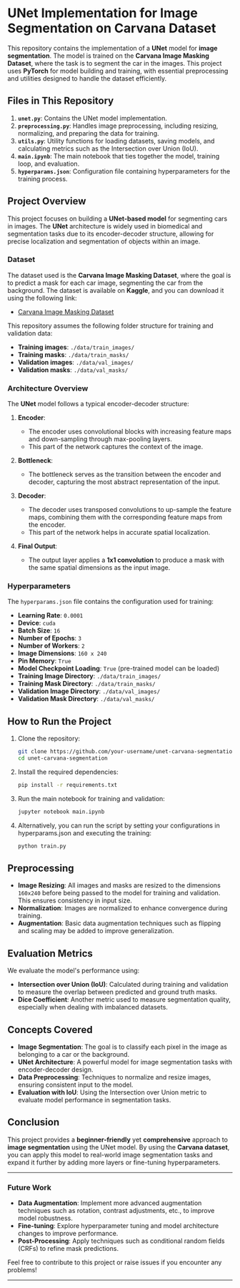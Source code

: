 # UNet Implementation for Image Segmentation on Carvana Dataset

This repository contains the implementation of a **UNet** model for **image segmentation**. The model is trained on the **Carvana Image Masking Dataset**, where the task is to segment the car in the images. This project uses **PyTorch** for model building and training, with essential preprocessing and utilities designed to handle the dataset efficiently.

## Files in This Repository

1. **`unet.py`**: Contains the UNet model implementation.
2. **`preprocessing.py`**: Handles image preprocessing, including resizing, normalizing, and preparing the data for training.
3. **`utils.py`**: Utility functions for loading datasets, saving models, and calculating metrics such as the Intersection over Union (IoU).
4. **`main.ipynb`**: The main notebook that ties together the model, training loop, and evaluation.
5. **`hyperparams.json`**: Configuration file containing hyperparameters for the training process.

## Project Overview

This project focuses on building a **UNet-based model** for segmenting cars in images. The **UNet** architecture is widely used in biomedical and segmentation tasks due to its encoder-decoder structure, allowing for precise localization and segmentation of objects within an image.

### Dataset

The dataset used is the **Carvana Image Masking Dataset**, where the goal is to predict a mask for each car image, segmenting the car from the background. The dataset is available on **Kaggle**, and you can download it using the following link:

- [Carvana Image Masking Dataset](https://www.kaggle.com/c/carvana-image-masking-challenge/data)

This repository assumes the following folder structure for training and validation data:

- **Training images**: `./data/train_images/`
- **Training masks**: `./data/train_masks/`
- **Validation images**: `./data/val_images/`
- **Validation masks**: `./data/val_masks/`

### Architecture Overview

The **UNet** model follows a typical encoder-decoder structure:

1. **Encoder**: 
   - The encoder uses convolutional blocks with increasing feature maps and down-sampling through max-pooling layers.
   - This part of the network captures the context of the image.

2. **Bottleneck**:
   - The bottleneck serves as the transition between the encoder and decoder, capturing the most abstract representation of the input.

3. **Decoder**:
   - The decoder uses transposed convolutions to up-sample the feature maps, combining them with the corresponding feature maps from the encoder.
   - This part of the network helps in accurate spatial localization.

4. **Final Output**:
   - The output layer applies a **1x1 convolution** to produce a mask with the same spatial dimensions as the input image.

### Hyperparameters

The `hyperparams.json` file contains the configuration used for training:
- **Learning Rate**: `0.0001`
- **Device**: `cuda`
- **Batch Size**: `16`
- **Number of Epochs**: `3`
- **Number of Workers**: `2`
- **Image Dimensions**: `160 x 240`
- **Pin Memory**: `True`
- **Model Checkpoint Loading**: `True` (pre-trained model can be loaded)
- **Training Image Directory**: `./data/train_images/`
- **Training Mask Directory**: `./data/train_masks/`
- **Validation Image Directory**: `./data/val_images/`
- **Validation Mask Directory**: `./data/val_masks/`

## How to Run the Project

1. Clone the repository:
   ```bash
   git clone https://github.com/your-username/unet-carvana-segmentation.git
   cd unet-carvana-segmentation

2. Install the required dependencies:
   ```bash
   pip install -r requirements.txt
3. Run the main notebook for training and validation:
   ```bash
   jupyter notebook main.ipynb

4. Alternatively, you can run the script by setting your configurations in hyperparams.json and executing the training:
   ```bash
   python train.py

## Preprocessing

- **Image Resizing**: All images and masks are resized to the dimensions `160x240` before being passed to the model for training and validation. This ensures consistency in input size.
- **Normalization**: Images are normalized to enhance convergence during training.
- **Augmentation**: Basic data augmentation techniques such as flipping and scaling may be added to improve generalization.

## Evaluation Metrics

We evaluate the model's performance using:
- **Intersection over Union (IoU)**: Calculated during training and validation to measure the overlap between predicted and ground truth masks.
- **Dice Coefficient**: Another metric used to measure segmentation quality, especially when dealing with imbalanced datasets.

## Concepts Covered

- **Image Segmentation**: The goal is to classify each pixel in the image as belonging to a car or the background.
- **UNet Architecture**: A powerful model for image segmentation tasks with encoder-decoder design.
- **Data Preprocessing**: Techniques to normalize and resize images, ensuring consistent input to the model.
- **Evaluation with IoU**: Using the Intersection over Union metric to evaluate model performance in segmentation tasks.

## Conclusion

This project provides a **beginner-friendly** yet **comprehensive** approach to **image segmentation** using the UNet model. By using the **Carvana dataset**, you can apply this model to real-world image segmentation tasks and expand it further by adding more layers or fine-tuning hyperparameters.

---

### Future Work

- **Data Augmentation**: Implement more advanced augmentation techniques such as rotation, contrast adjustments, etc., to improve model robustness.
- **Fine-tuning**: Explore hyperparameter tuning and model architecture changes to improve performance.
- **Post-Processing**: Apply techniques such as conditional random fields (CRFs) to refine mask predictions.

Feel free to contribute to this project or raise issues if you encounter any problems!

---

